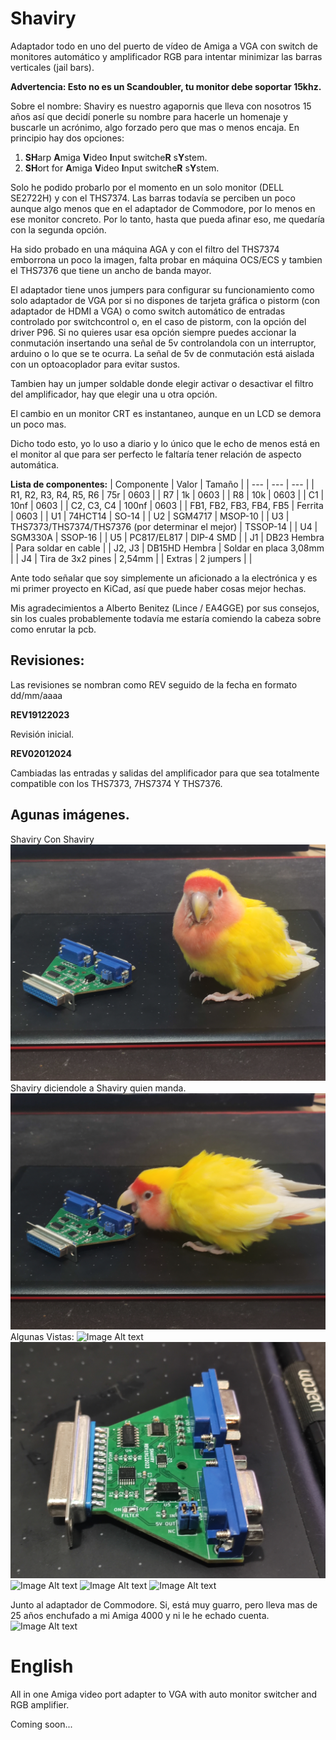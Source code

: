 # Shaviry
Adaptador todo en uno del puerto de vídeo de Amiga a VGA con switch de monitores automático y amplificador RGB para intentar minimizar las barras verticales (jail bars).

****Advertencia: Esto no es un Scandoubler, tu monitor debe soportar 15khz.****

Sobre el nombre: Shaviry es nuestro agapornis que lleva con nosotros 15 años así que decidí ponerle su nombre para hacerle un homenaje y buscarle un acrónimo, algo forzado pero que mas o menos encaja.
En principio hay dos opciones:

  1) ****SH****arp ****A****miga ****V****ideo ****I****nput switche****R**** s****Y****stem.
  2) ****SH****ort for ****A****miga ****V****ideo ****I****nput switche****R**** s****Y****stem.

Solo he podido probarlo por el momento en un solo monitor (DELL SE2722H) y con el THS7374. Las barras todavía se perciben un poco aunque algo menos que en el adaptador de Commodore,
por lo menos en ese monitor concreto. Por lo tanto, hasta que pueda afinar eso,  me quedaría con la segunda opción.

Ha sido probado en una máquina AGA y con el filtro del THS7374 emborrona un poco la imagen, falta probar en máquina OCS/ECS y tambien el THS7376 que tiene un ancho de banda mayor.


El adaptador tiene unos jumpers para configurar su funcionamiento como solo adaptador de VGA por si no dispones de tarjeta gráfica o pistorm (con adaptador de HDMI a VGA)
o como switch automático de entradas controlado por switchcontrol o, en el caso de pistorm, con la opción del driver P96. Si no quieres usar esa opción siempre puedes 
accionar la conmutación insertando una señal de 5v controlandola con un interruptor, arduino o lo que se te ocurra. La señal de 5v de conmutación está aislada con un optoacoplador para evitar sustos.

Tambien hay un jumper soldable donde elegir activar o desactivar el filtro del amplificador, hay que elegir una u otra opción.

El cambio en un monitor CRT es instantaneo, aunque en un LCD se demora un poco mas.

Dicho todo esto, yo lo uso a diario y lo único que le echo de menos está en el monitor al que para ser perfecto le faltaría tener relación de aspecto automática.

****Lista de componentes:****
 | Componente | Valor | Tamaño |
 | --- | --- | --- |
 | R1, R2, R3, R4, R5, R6 | 75r | 0603 |
 | R7 | 1k | 0603 |
 | R8 | 10k | 0603 |
 | C1 | 10nf | 0603 |
 | C2, C3, C4 | 100nf | 0603 |
 | FB1, FB2, FB3, FB4, FB5 | Ferrita | 0603 |
 | U1 | 74HCT14 | SO-14 |
 | U2 | SGM4717 | MSOP-10 |
 | U3 | THS7373/THS7374/THS7376 (por determinar el mejor) | TSSOP-14 |
 | U4 | SGM330A | SSOP-16 |
 | U5 | PC817/EL817 | DIP-4 SMD |
 | J1 | DB23 Hembra | Para soldar en cable |
 | J2, J3 | DB15HD Hembra | Soldar en placa 3,08mm |
 | J4 | Tira de 3x2 pines | 2,54mm |
 | Extras | 2 jumpers | |
 
 


Ante todo señalar que soy simplemente un aficionado a la electrónica y es mi primer proyecto en KiCad, así que puede haber cosas mejor hechas.

Mis agradecimientos a Alberto Benitez (Lince / EA4GGE) por sus consejos, sin los cuales probablemente todavía me estaría comiendo la cabeza sobre como enrutar la pcb.
  
## Revisiones:

Las revisiones se nombran como REV seguido de la fecha en formato dd/mm/aaaa

  ****REV19122023****

Revisión inicial.

  
 ****REV02012024****

Cambiadas las entradas y salidas del amplificador para que sea totalmente compatible con los THS7373, 7HS7374 Y THS7376.

   
## Agunas imágenes.

Shaviry Con Shaviry
![Image Alt text](/imagenes/Shaviry_adapter_1.jpg "Shaviry con Shaviry")
Shaviry diciendole a Shaviry quien manda.
![Image Alt text](/imagenes/Shaviry_adapter_2.jpg "Shaviry discutiendo con Shaviry")
Algunas Vistas:
![Image Alt text](/imagenes/Shaviry_adapter_3.jpg "Vista 1")
![Image Alt text](/imagenes/Shaviry_adapter_4.jpg "Vista 2")
![Image Alt text](/imagenes/Shaviry_adapter_5.jpg "Vista 3")
![Image Alt text](/imagenes/Shaviry_adapter_6.jpg "Vista 4")
![Image Alt text](/imagenes/Shaviry_adapter_7.jpg "Vista 5")

Junto al adaptador de Commodore. Si, está muy guarro, pero lleva mas de 25 años enchufado a mi Amiga 4000 y ni le he echado cuenta.
![Image Alt text](/imagenes/Shaviry_adapter_8.jpg "Junto al adaptador de Commodore")


# English

All in one Amiga video port adapter to VGA with auto monitor switcher and RGB amplifier.

Coming soon...

